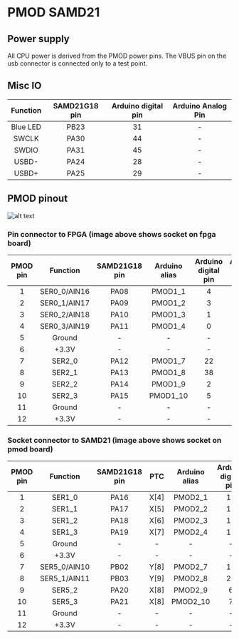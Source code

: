 # PMOD SAMD21

## Power supply

All CPU power is derived from the PMOD power pins.  The VBUS pin on the usb connector is connected only to a test point.

## Misc IO

| Function | SAMD21G18 pin  | Arduino digital pin | Arduino Analog Pin |
|:-------------:|:-----:|:-----:|:-----:|
| Blue LED | PB23 | 31 | - |
| SWCLK | PA30 | 44 | - |
| SWDIO | PA31 | 45 | - |
| USBD- | PA24 | 28 | - |
| USBD+ | PA25 | 29 | - |

## PMOD pinout

![alt text](https://reference.digilentinc.com/_media/reference/pmod/pmod-pinout-2x6.png)

### Pin connector to FPGA (image above shows socket on fpga board)

| PMOD pin  | Function | SAMD21G18 pin  | Arduino alias | Arduino digital pin | Arduino Analog Pin |
|:-------------:|:-------------:|:-----:|:-----:|:-----:|:-----:|
| 1 | SER0_0/AIN16 | PA08 | PMOD1_1 | 4 | |
| 2 | SER0_1/AIN17 | PA09 | PMOD1_2 | 3 | |
| 3 | SER0_2/AIN18 | PA10 | PMOD1_3 | 1 | |
| 4 | SER0_3/AIN19 | PA11 | PMOD1_4 | 0 | |
| 5 | Ground | - | - | - | - |
| 6 | +3.3V | - | - | - | - |
| 7 | SER2_0 | PA12 | PMOD1_7 | 22 | - |
| 8 | SER2_1 | PA13 | PMOD1_8 | 38 | - |
| 9 | SER2_2 | PA14 | PMOD1_9 | 2 | - |
| 10 | SER2_3 | PA15 | PMOD1_10 | 5 | - |
| 11 | Ground | - | - | - |
| 12 | +3.3V | - | - | - |

### Socket connector to SAMD21 (image above shows socket on pmod board)

| PMOD pin  | Function | SAMD21G18 pin  | PTC | Arduino alias | Arduino digital pin | Arduino Analog Pin |
|:-------------:|:-------------:|:--:|:-----:|:-----:|:-----:|:-----:|
| 1 | SER1_0 | PA16 | X[4] | PMOD2_1 | 11 | - |
| 2 | SER1_1 | PA17 | X[5] | PMOD2_2 | 13 | - |
| 3 | SER1_2 | PA18 | X[6] | PMOD2_3 | 10 | - |
| 4 | SER1_3 | PA19 | X[7] | PMOD2_4 | 12 | - |
| 5 | Ground | - | - | - | - |
| 6 | +3.3V | - | - | - | - |
| 7 | SER5_0/AIN10 | PB02 | Y[8] | PMOD2_7 | 19 | A0 |
| 8 | SER5_1/AIN11 | PB03 | Y[9] | PMOD2_8 | 25 | A1 |
| 9 | SER5_2 | PA20 | X[8] | PMOD2_9 | 6 | - |
| 10 | SER5_3 | PA21 | X[8] | PMOD2_10 | 7 | - |
| 11 | Ground | - | - | - | - |
| 12 | +3.3V | - | - | - | - |
